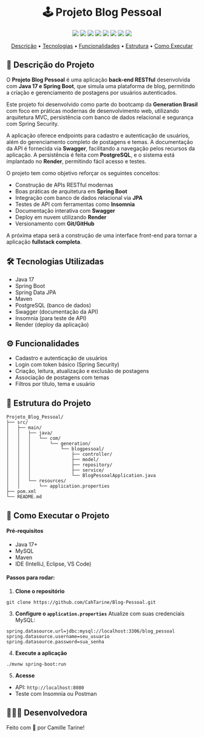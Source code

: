 

<h1 align="center">🕹️ Projeto Blog Pessoal </h1>

<p align="center">
  <img src="https://img.shields.io/badge/status-concluido-purple?style=for-the-badge" />
  <img src="https://img.shields.io/badge/Java-17-purple?style=for-the-badge&logo=java&logoColor=white" />
  <img src="https://img.shields.io/badge/Spring_Boot-2.7.5-purple?style=for-the-badge&logo=spring&logoColor=white" />
  <img src="https://img.shields.io/badge/Maven-3.8.6-purple?style=for-the-badge&logo=apachemaven&logoColor=white" />
  <img src="https://img.shields.io/badge/MySQL-005C84?style=for-the-badge&logo=mysql&logoColor=white" />
  <img src="https://img.shields.io/badge/Insomnia-4000BF?style=for-the-badge&logo=insomnia&logoColor=white" />
  <img src="https://img.shields.io/badge/Swagger-85EA2D?style=for-the-badge&logo=swagger&logoColor=black" />
  <img src="https://img.shields.io/badge/Render-46E3B7?style=for-the-badge&logo=render&logoColor=white" />
</p>

<p align="center">
  <a href="#descrição-do-projeto">Descrição</a> •
  <a href="#tecnologias-utilizadas">Tecnologias</a> •
  <a href="#funcionalidades">Funcionalidades</a> •
  <a href="#estrutura-do-projeto">Estrutura</a> •
  <a href="#como-executar-o-projeto">Como Executar</a> 
</p>

##

## 📄 Descrição do Projeto

O **Projeto Blog Pessoal** é uma aplicação **back-end RESTful** desenvolvida com **Java 17 e Spring Boot**, que simula uma plataforma de blog, permitindo a criação e gerenciamento de postagens por usuários autenticados. 

Este projeto foi desenvolvido como parte do bootcamp da **Generation Brasil** com foco em práticas modernas de desenvolvimento web, utilizando arquitetura MVC, persistência com banco de dados relacional e segurança com Spring Security.

A aplicação oferece endpoints para cadastro e autenticação de usuários, além do gerenciamento completo de postagens e temas. A documentação da API é fornecida via **Swagger**, facilitando a navegação pelos recursos da aplicação. A persistência é feita com **PostgreSQL**, e o sistema está implantado no **Render**, permitindo fácil acesso e testes.

O projeto tem como objetivo reforçar os seguintes conceitos:

- Construção de APIs RESTful modernas
- Boas práticas de arquitetura em **Spring Boot**
- Integração com banco de dados relacional via **JPA**
- Testes de API com ferramentas como **Insomnia**
- Documentação interativa com **Swagger**
- Deploy em nuvem utilizando **Render**
- Versionamento com **Git/GitHub**

A próxima etapa será a construção de uma interface front-end para tornar a aplicação **fullstack completa**.

##

## 🛠️ Tecnologias Utilizadas

- Java 17
- Spring Boot
- Spring Data JPA
- Maven
- PostgreSQL (banco de dados)
- Swagger (documentação da API)
- Insomnia (para teste de API)
- Render (deploy da aplicação)

##

## ⚙️ Funcionalidades

- Cadastro e autenticação de usuários
- Login com token básico (Spring Security)
- Criação, leitura, atualização e exclusão de postagens
- Associação de postagens com temas
- Filtros por título, tema e usuário

##

## 📁 Estrutura do Projeto

```
Projeto_Blog_Pessoal/
├── src/
│   ├── main/
│   │   ├── java/
│   │   │   └── com/
│   │   │       └── generation/
│   │   │           └── blogpessoal/
│   │   │               ├── controller/
│   │   │               ├── model/
│   │   │               ├── repository/
│   │   │               ├── service/
│   │   │               └── BlogPessoalApplication.java
│   │   └── resources/
│   │       └── application.properties
├── pom.xml
└── README.md
```

##

## 🚀 Como Executar o Projeto

#### Pré-requisitos

- Java 17+
- MySQL
- Maven
- IDE (IntelliJ, Eclipse, VS Code)

#### Passos para rodar:

1. **Clone o repositório**
```
git clone https://github.com/CahTarine/Blog-Pessoal.git
```

3. **Configure o `application.properties`**
Atualize com suas credenciais MySQL:
```properties
spring.datasource.url=jdbc:mysql://localhost:3306/blog_pessoal
spring.datasource.username=seu_usuario
spring.datasource.password=sua_senha
```

4. **Execute a aplicação**
```
./mvnw spring-boot:run
```

5. **Acesse**
- API: `http://localhost:8080`
- Teste com Insomnia ou Postman

##

## 👩🏻‍💻 Desenvolvedora

Feito com 💜 por Camille Tarine!
